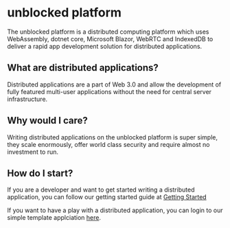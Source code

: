 # unblocked platform
The unblocked platform is a distributed computing platform which uses WebAssembly, dotnet core, Microsoft Blazor, WebRTC and IndexedDB to deliver a rapid app development solution for distributed applications.

## What are distributed applications?
Distributed applications are a part of Web 3.0 and allow the development of fully featured multi-user applications without the need for central server infrastructure.

## Why would I care?
Writing distributed applications on the unblocked platform is super simple, they scale enormously, offer world class security and require almost no investment to run.

## How do I start?
If you are a developer and want to get started writing a distributed application, you can follow our getting started guide at [Getting Started](./gettingstarted.md)

If you want to have a play with a distributed application, you can login to our simple template applciation [here](https://blockandchainco.github.com/BasicSample/).

